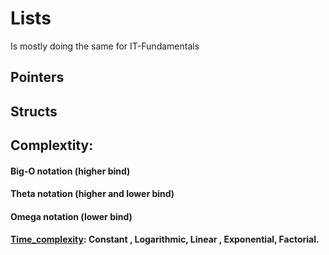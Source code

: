 # Lists

Is mostly doing the same for IT-Fundamentals

## Pointers

## Structs

## Complextity:

#### Big-O notation (higher bind)

#### Theta notation (higher and lower bind)

#### Omega notation (lower bind)

#### [Time_complexity](https://en.wikipedia.org/wiki/Time_complexity): Constant , Logarithmic, Linear , Exponential, Factorial. 
